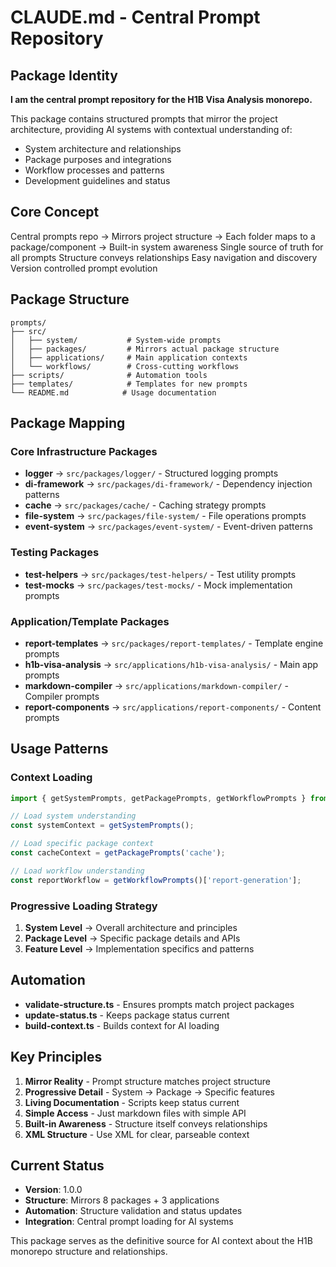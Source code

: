 # CLAUDE.md - Central Prompt Repository

## Package Identity

**I am the central prompt repository for the H1B Visa Analysis monorepo.**

This package contains structured prompts that mirror the project architecture, providing AI systems with contextual understanding of:
- System architecture and relationships
- Package purposes and integrations  
- Workflow processes and patterns
- Development guidelines and status

## Core Concept

<concept>
  <principle>Central prompts repo → Mirrors project structure → Each folder maps to a package/component → Built-in system awareness</principle>
  <benefits>
    <benefit>Single source of truth for all prompts</benefit>
    <benefit>Structure conveys relationships</benefit>
    <benefit>Easy navigation and discovery</benefit>
    <benefit>Version controlled prompt evolution</benefit>
  </benefits>
</concept>

## Package Structure

```
prompts/
├── src/
│   ├── system/           # System-wide prompts
│   ├── packages/         # Mirrors actual package structure
│   ├── applications/     # Main application contexts
│   └── workflows/        # Cross-cutting workflows
├── scripts/              # Automation tools
├── templates/            # Templates for new prompts
└── README.md            # Usage documentation
```

## Package Mapping

### Core Infrastructure Packages
- **logger** → `src/packages/logger/` - Structured logging prompts
- **di-framework** → `src/packages/di-framework/` - Dependency injection patterns  
- **cache** → `src/packages/cache/` - Caching strategy prompts
- **file-system** → `src/packages/file-system/` - File operations prompts
- **event-system** → `src/packages/event-system/` - Event-driven patterns

### Testing Packages
- **test-helpers** → `src/packages/test-helpers/` - Test utility prompts
- **test-mocks** → `src/packages/test-mocks/` - Mock implementation prompts

### Application/Template Packages  
- **report-templates** → `src/packages/report-templates/` - Template engine prompts
- **h1b-visa-analysis** → `src/applications/h1b-visa-analysis/` - Main app prompts
- **markdown-compiler** → `src/applications/markdown-compiler/` - Compiler prompts
- **report-components** → `src/applications/report-components/` - Content prompts

## Usage Patterns

### Context Loading
```typescript
import { getSystemPrompts, getPackagePrompts, getWorkflowPrompts } from 'prompts';

// Load system understanding
const systemContext = getSystemPrompts();

// Load specific package context
const cacheContext = getPackagePrompts('cache');

// Load workflow understanding  
const reportWorkflow = getWorkflowPrompts()['report-generation'];
```

### Progressive Loading Strategy
1. **System Level** → Overall architecture and principles
2. **Package Level** → Specific package details and APIs
3. **Feature Level** → Implementation specifics and patterns

## Automation

- **validate-structure.ts** - Ensures prompts match project packages
- **update-status.ts** - Keeps package status current
- **build-context.ts** - Builds context for AI loading

## Key Principles

1. **Mirror Reality** - Prompt structure matches project structure
2. **Progressive Detail** - System → Package → Specific features  
3. **Living Documentation** - Scripts keep status current
4. **Simple Access** - Just markdown files with simple API
5. **Built-in Awareness** - Structure itself conveys relationships
6. **XML Structure** - Use XML for clear, parseable context

## Current Status

- **Version**: 1.0.0
- **Structure**: Mirrors 8 packages + 3 applications
- **Automation**: Structure validation and status updates
- **Integration**: Central prompt loading for AI systems

This package serves as the definitive source for AI context about the H1B monorepo structure and relationships.